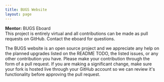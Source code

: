 ```yaml
---
title: BUGS Website
layout: page
---
```

**Mentor:** BUGS Eboard  
This project is entirely virtual and all contributions can be made as pull requests on GitHub. Contact the eboard for questions.

The BUGS website is an open source project and we appreciate any help on the planned upgrades listed on the README TODO, the listed issues, or any other contribution you have. Please make your contribution through the form of a pull request. If you are making a significant change, make sure your fork is hosted live through your GitHub account so we can review it's functionality before approving the pull request.
